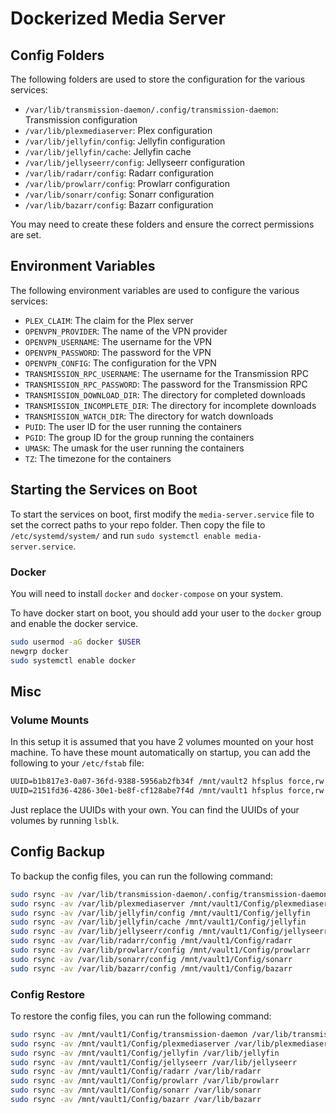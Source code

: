 # Dockerized Media Server

## Config Folders

The following folders are used to store the configuration for the various services:

- `/var/lib/transmission-daemon/.config/transmission-daemon`: Transmission configuration
- `/var/lib/plexmediaserver`: Plex configuration
- `/var/lib/jellyfin/config`: Jellyfin configuration
- `/var/lib/jellyfin/cache`: Jellyfin cache
- `/var/lib/jellyseerr/config`: Jellyseerr configuration
- `/var/lib/radarr/config`: Radarr configuration
- `/var/lib/prowlarr/config`: Prowlarr configuration
- `/var/lib/sonarr/config`: Sonarr configuration
- `/var/lib/bazarr/config`: Bazarr configuration

You may need to create these folders and ensure the correct permissions are set.

## Environment Variables

The following environment variables are used to configure the various services:

- `PLEX_CLAIM`: The claim for the Plex server
- `OPENVPN_PROVIDER`: The name of the VPN provider
- `OPENVPN_USERNAME`: The username for the VPN
- `OPENVPN_PASSWORD`: The password for the VPN
- `OPENVPN_CONFIG`: The configuration for the VPN
- `TRANSMISSION_RPC_USERNAME`: The username for the Transmission RPC
- `TRANSMISSION_RPC_PASSWORD`: The password for the Transmission RPC
- `TRANSMISSION_DOWNLOAD_DIR`: The directory for completed downloads
- `TRANSMISSION_INCOMPLETE_DIR`: The directory for incomplete downloads
- `TRANSMISSION_WATCH_DIR`: The directory for watch downloads
- `PUID`: The user ID for the user running the containers
- `PGID`: The group ID for the group running the containers
- `UMASK`: The umask for the user running the containers
- `TZ`: The timezone for the containers

## Starting the Services on Boot

To start the services on boot, first modify the `media-server.service` file to set the correct paths to your repo folder. Then copy the file to `/etc/systemd/system/` and run `sudo systemctl enable media-server.service`.

### Docker

You will need to install `docker` and `docker-compose` on your system.

To have docker start on boot, you should add your user to the `docker` group and enable the docker
service.

```bash
sudo usermod -aG docker $USER
newgrp docker
sudo systemctl enable docker
```

## Misc

### Volume Mounts

In this setup it is assumed that you have 2 volumes mounted on your host machine. To have these mount automatically on startup, you can add the following to your `/etc/fstab` file:

```txt
UUID=b1b817e3-0a07-36fd-9388-5956ab2fb34f /mnt/vault2 hfsplus force,rw 0 1
UUID=2151fd36-4286-30e1-be8f-cf128abe7f4d /mnt/vault1 hfsplus force,rw 0 1
```

Just replace the UUIDs with your own. You can find the UUIDs of your volumes by running `lsblk`.

## Config Backup

To backup the config files, you can run the following command:

```bash
sudo rsync -av /var/lib/transmission-daemon/.config/transmission-daemon /mnt/vault1/Config/transmission-daemon
sudo rsync -av /var/lib/plexmediaserver /mnt/vault1/Config/plexmediaserver
sudo rsync -av /var/lib/jellyfin/config /mnt/vault1/Config/jellyfin
sudo rsync -av /var/lib/jellyfin/cache /mnt/vault1/Config/jellyfin
sudo rsync -av /var/lib/jellyseerr/config /mnt/vault1/Config/jellyseerr
sudo rsync -av /var/lib/radarr/config /mnt/vault1/Config/radarr
sudo rsync -av /var/lib/prowlarr/config /mnt/vault1/Config/prowlarr
sudo rsync -av /var/lib/sonarr/config /mnt/vault1/Config/sonarr
sudo rsync -av /var/lib/bazarr/config /mnt/vault1/Config/bazarr
```

### Config Restore

To restore the config files, you can run the following command:

```bash
sudo rsync -av /mnt/vault1/Config/transmission-daemon /var/lib/transmission-daemon/.config/transmission-daemon
sudo rsync -av /mnt/vault1/Config/plexmediaserver /var/lib/plexmediaserver
sudo rsync -av /mnt/vault1/Config/jellyfin /var/lib/jellyfin
sudo rsync -av /mnt/vault1/Config/jellyseerr /var/lib/jellyseerr
sudo rsync -av /mnt/vault1/Config/radarr /var/lib/radarr
sudo rsync -av /mnt/vault1/Config/prowlarr /var/lib/prowlarr
sudo rsync -av /mnt/vault1/Config/sonarr /var/lib/sonarr
sudo rsync -av /mnt/vault1/Config/bazarr /var/lib/bazarr
```
